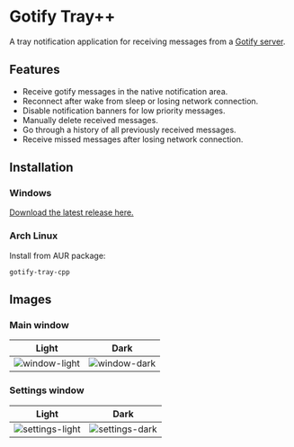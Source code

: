 # Gotify Tray++


A tray notification application for receiving messages from a [Gotify server](https://github.com/gotify/server).


## Features

- Receive gotify messages in the native notification area.
- Reconnect after wake from sleep or losing network connection.
- Disable notification banners for low priority messages.
- Manually delete received messages.
- Go through a history of all previously received messages.
- Receive missed messages after losing network connection.


## Installation

### Windows

[Download the latest release here.](https://github.com/seird/gotify-tray-cpp/releases/latest)

### Arch Linux

Install from AUR package:

```
gotify-tray-cpp
```


## Images


### Main window

Light                                         |  Dark                                                      
:-------------------------------------------------:|:---------------------------------------------------------:
![window-light](https://raw.githubusercontent.com/seird/gotify-tray-cpp/master/images/window-light.png)            |  ![window-dark](https://raw.githubusercontent.com/seird/gotify-tray-cpp/master/images/window-dark.png)


### Settings window

Light                                         |  Dark                                                      
:-------------------------------------------------:|:---------------------------------------------------------:
![settings-light](https://raw.githubusercontent.com/seird/gotify-tray-cpp/master/images/settings-light.png)            |  ![settings-dark](https://raw.githubusercontent.com/seird/gotify-tray-cpp/master/images/settings-dark.png)
